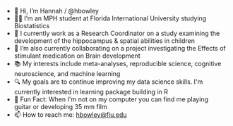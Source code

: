 - 👋 Hi, I’m Hannah / @hbowley
- 👩‍🎓 I’m an MPH student at Florida International University studying Biostatistics
- 🧩 I currently work as a Research Coordinator on a study examining the development of the hippocampus & spatial abilities in children
- 💊 I’m also currently collaborating on a project investigating the Effects of stimulant medication on Brain development
- 📚 My interests include meta-analyses, reproducible science, cognitive neuroscience, and machine learning
- 🔍 My goals are to continue improving my data science skills. I'm currently interested in learning package building in R
- 🎸 Fun Fact: When I'm not on my computer you can find me playing guitar or developing 35 mm film
- 📫 How to reach me: hbowley@fiu.edu

<!---
hbowley/hbowley is a ✨ special ✨ repository because its `README.md` (this file) appears on your GitHub profile.
You can click the Preview link to take a look at your changes.
--->
